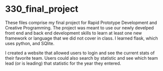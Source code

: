 # 330_final_project

These files comprise my final project for Rapid Prototype Development and Creative Programming. The project was meant to use our newly develped front end and back end development skills to learn at least one new framework or language that we did not cover in class. I learned flask, which uses python, and SQlite. 

I created a website that allowed users to login and see the current stats of their favorite team. Users could also search by statistic and see which team lead (or is leading) that statistic for the year they entered. 
